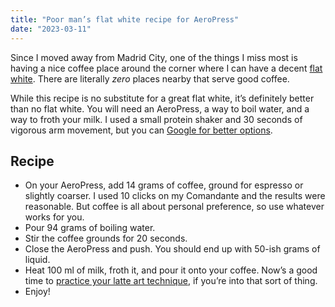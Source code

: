 ```yaml
---
title: "Poor man’s flat white recipe for AeroPress"
date: "2023-03-11"
---
```

Since I moved away from Madrid City, one of the things I miss most is having a nice coffee place around the corner where I can have a decent [flat white](https://en.wikipedia.org/wiki/Flat_white). There are literally *zero* places nearby that serve good coffee.

While this recipe is no substitute for a great flat white, it’s definitely better than no flat white. You will need an AeroPress, a way to boil water, and a way to froth your milk. I used a small protein shaker and 30 seconds of vigorous arm movement, but you can [Google for better options](https://www.google.com/search?q=how+to+froth+your+milk).

## Recipe

- On your AeroPress, add 14 grams of coffee, ground for espresso or slightly coarser. I used 10 clicks on my Comandante and the results were reasonable. But coffee is all about personal preference, so use whatever works for you.
- Pour 94 grams of boiling water.
- Stir the coffee grounds for 20 seconds.
- Close the AeroPress and push. You should end up with 50-ish grams of liquid.
- Heat 100 ml of milk, froth it, and pour it onto your coffee. Now’s a good time to [practice your latte art technique](https://www.youtube.com/watch?v=SiefJJv-Qho), if you’re into that sort of thing.
- Enjoy!
